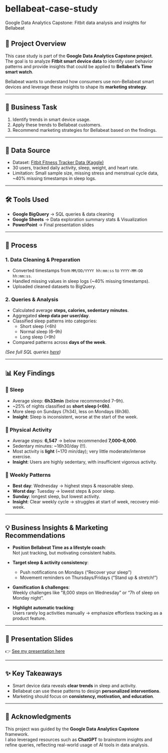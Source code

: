 # bellabeat-case-study
Google Data Analytics Capstone: Fitbit data analysis and insights for Bellabeat

## 📌 Project Overview
This case study is part of the **Google Data Analytics Capstone project**.  
The goal is to analyze **Fitbit smart device data** to identify user behavior patterns and provide insights that could be applied to **Bellabeat’s Time smart watch**.  

Bellabeat wants to understand how consumers use non-Bellabeat smart devices and leverage these insights to shape its **marketing strategy**.

---

## 🎯 Business Task
1. Identify trends in smart device usage.  
2. Apply these trends to Bellabeat customers.  
3. Recommend marketing strategies for Bellabeat based on the findings.

---

## 📂 Data Source
- Dataset: [Fitbit Fitness Tracker Data (Kaggle)](https://www.kaggle.com/datasets/arashnic/fitbit)
- 30 users, tracked daily activity, sleep, weight, and heart rate.  
- Limitation: Small sample size, missing stress and menstrual cycle data, ~40% missing timestamps in sleep logs.

---

## 🛠️ Tools Used
- **Google BigQuery** → SQL queries & data cleaning  
- **Google Sheets** → Data exploration  summary stats & Visualization 
- **PowerPoint** → Final presentation slides  

---

## 🔄 Process

### 1. Data Cleaning & Preparation
- Converted timestamps from `MM/DD/YYYY hh:mm:ss` to `YYYY-MM-DD hh:mm:ss`.
- Handled missing values in sleep logs (~40% missing timestamps).
- Uploaded cleaned datasets to BigQuery.

### 2. Queries & Analysis
- Calculated average **steps, calories, sedentary minutes**.  
- Aggregated **sleep data per user/day**.  
- Classified sleep patterns into categories:  
  - Short sleep (<6h)  
  - Normal sleep (6–9h)  
  - Long sleep (>9h)  
- Compared patterns across **days of the week**.  

*(See full SQL queries [here](queries.md))*

---

## 📊 Key Findings

### 🔹 Sleep
- Average sleep: **6h33min** (below recommended 7–9h).  
- ~25% of nights classified as **short sleep (<6h)**.  
- More sleep on Sundays (7h34), less on Mondays (6h36).  
- **Insight**: Sleep is inconsistent, worse at the start of the week.

### 🔹 Physical Activity
- Average steps: **6,547** → below recommended **7,000–8,000**.  
- Sedentary minutes: ~16h30/day (!!).  
- Most activity is **light** (~170 min/day); very little moderate/intense exercise.  
- **Insight**: Users are highly sedentary, with insufficient vigorous activity.

### 🔹 Weekly Patterns
- **Best day**: Wednesday → highest steps & reasonable sleep.  
- **Worst day**: Tuesday → lowest steps & poor sleep.  
- **Sunday**: longest sleep, but lowest activity.  
- **Insight**: Clear weekly cycle → struggles at start of week, recovery mid-week.

---

## 💡 Business Insights & Marketing Recommendations
- **Position Bellabeat Time as a lifestyle coach**:  
  Not just tracking, but motivating consistent habits.  

- **Target sleep & activity consistency**:  
  - Push notifications on Mondays (“Recover your sleep”)  
  - Movement reminders on Thursdays/Fridays (“Stand up & stretch!”)  

- **Gamification & challenges**:  
  Weekly challenges like “8,000 steps on Wednesday” or “7h of sleep on Monday night”.  

- **Highlight automatic tracking**:  
  Users rarely log activities manually → emphasize effortless tracking as a product feature.  

---

## 🎥 Presentation Slides
👉 [See my presentation here](./Fitbit%20Data%20Analysis.odp)  

---

## ✨ Key Takeaways
- Smart device data reveals **clear trends** in sleep and activity.  
- Bellabeat can use these patterns to design **personalized interventions**.  
- Marketing should focus on **consistency, motivation, and education**.  

---

## 🤝 Acknowledgments
This project was guided by the **Google Data Analytics Capstone** framework.  
I also leveraged resources such as **ChatGPT** to brainstorm insights and refine queries, reflecting real-world usage of AI tools in data analysis.  
